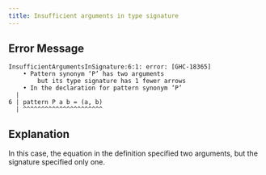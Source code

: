 ```yaml
---
title: Insufficient arguments in type signature
---
```


## Error Message

```
InsufficientArgumentsInSignature:6:1: error: [GHC-18365]
    • Pattern synonym ‘P’ has two arguments
        but its type signature has 1 fewer arrows
    • In the declaration for pattern synonym ‘P’
  |
6 | pattern P a b = (a, b)
  | ^^^^^^^^^^^^^^^^^^^^^^
```

## Explanation

In this case, the equation in the definition specified two arguments, but the
signature specified only one.

